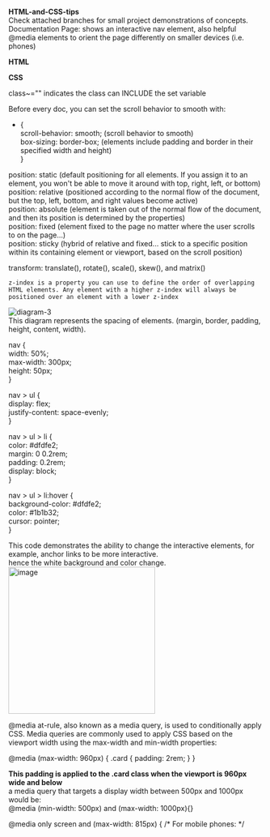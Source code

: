 **HTML-and-CSS-tips**  
Check attached branches for small project demonstrations of concepts.  
Documentation Page: shows an interactive nav element, also helpful @media elements to orient the page differently on smaller devices (i.e. phones)  
  
**HTML**




**CSS**  
  
class~="" indicates the class can INCLUDE the set variable 
    
Before every doc, you can set the scroll behavior to smooth with:  
* {    
  scroll-behavior: smooth;  (scroll behavior to smooth)  
  box-sizing: border-box;  (elements include padding and border in their specified width and height)  
}  

position: static (default positioning for all elements. If you assign it to an element, you won't be able to move it around with top, right, left, or bottom)  
position: relative (positioned according to the normal flow of the document, but the top, left, bottom, and right values become active)  
position: absolute (element is taken out of the normal flow of the document, and then its position is determined by the properties)   
position: fixed (element fixed to the page no matter where the user scrolls to on the page...)   
position: sticky (hybrid of relative and fixed... stick to a specific position within its containing element or viewport, based on the scroll position)  
  
transform: translate(), rotate(), scale(), skew(), and matrix() <!--modify the shape, position, and size of an element without changing the layout or affecting the surrounding elements-->  
  
  

    z-index is a property you can use to define the order of overlapping HTML elements. Any element with a higher z-index will always be positioned over an element with a lower z-index  
  
        
![diagram-3](https://github.com/Gwillyn/HTML-and-CSS-tips/assets/163878088/2aed9225-ebc8-419f-bfe4-87bf85b9d660)  
        This diagram represents the spacing of elements. (margin, border, padding, height, content, width).  
  
nav {  
  width: 50%;  
  max-width: 300px;  
  height: 50px;  
}  
  
nav > ul {  
  display: flex;  
  justify-content: space-evenly;  
}  

nav > ul > li {  
  color: #dfdfe2;  
  margin: 0 0.2rem;  
  padding: 0.2rem;  
  display: block;  
}  

nav > ul > li:hover {  
  background-color: #dfdfe2;  
  color: #1b1b32;  
  cursor: pointer;  
}    
  
This code demonstrates the ability to change the interactive elements, for example, anchor links to be more interactive.  
hence the white background and color change.  
<img width="290" alt="image" src="https://github.com/Gwillyn/HTML-and-CSS-tips/assets/163878088/14e84493-bd70-42a6-a6a7-3d48088be32b">    
   
  
@media at-rule, also known as a media query, is used to conditionally apply CSS. Media queries are commonly used to apply CSS based on the viewport width using the max-width and min-width properties:  
  
@media (max-width: 960px) {
  .card {
    padding: 2rem;
  }
}  
  
**This padding is applied to the .card class when the viewport is 960px wide and below**  
a media query that targets a display width between 500px and 1000px would be:  
@media (min-width: 500px) and (max-width: 1000px){} 
  
@media only screen and (max-width: 815px) {
  /* For mobile phones: */  
    
 

